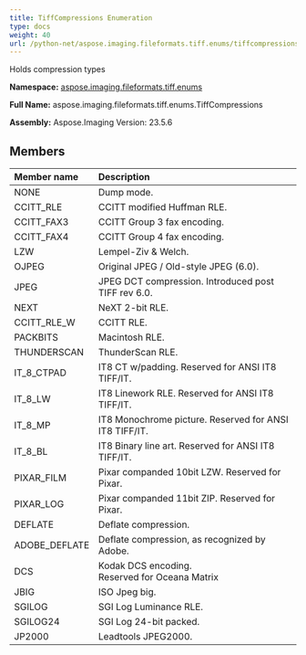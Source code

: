 ```yaml
---
title: TiffCompressions Enumeration
type: docs
weight: 40
url: /python-net/aspose.imaging.fileformats.tiff.enums/tiffcompressions/
---
```


Holds compression types

**Namespace:** [aspose.imaging.fileformats.tiff.enums](/imaging/python-net/aspose.imaging.fileformats.tiff.enums/)

**Full Name:** aspose.imaging.fileformats.tiff.enums.TiffCompressions

**Assembly:**  Aspose.Imaging Version: 23.5.6

## **Members**
|**Member name**|**Description**|
| :- | :- |
|NONE|Dump mode.|
|CCITT_RLE|CCITT modified Huffman RLE.|
|CCITT_FAX3|CCITT Group 3 fax encoding.|
|CCITT_FAX4|CCITT Group 4 fax encoding.|
|LZW|Lempel-Ziv & Welch.|
|OJPEG|Original JPEG / Old-style JPEG (6.0).|
|JPEG|JPEG DCT compression. Introduced post TIFF rev 6.0.|
|NEXT|NeXT 2-bit RLE.|
|CCITT_RLE_W|CCITT RLE.|
|PACKBITS|Macintosh RLE.|
|THUNDERSCAN|ThunderScan RLE.|
|IT_8_CTPAD|IT8 CT w/padding. Reserved for ANSI IT8 TIFF/IT.|
|IT_8_LW|IT8 Linework RLE. Reserved for ANSI IT8 TIFF/IT.|
|IT_8_MP|IT8 Monochrome picture. Reserved for ANSI IT8 TIFF/IT.|
|IT_8_BL|IT8 Binary line art. Reserved for ANSI IT8 TIFF/IT.|
|PIXAR_FILM|Pixar companded 10bit LZW. Reserved for Pixar.|
|PIXAR_LOG|Pixar companded 11bit ZIP. Reserved for Pixar.|
|DEFLATE|Deflate compression.|
|ADOBE_DEFLATE|Deflate compression, as recognized by Adobe.|
|DCS|Kodak DCS encoding.<br/>              Reserved for Oceana Matrix|
|JBIG|ISO Jpeg big.|
|SGILOG|SGI Log Luminance RLE.|
|SGILOG24|SGI Log 24-bit packed.|
|JP2000|Leadtools JPEG2000.|
